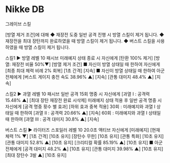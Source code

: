 # Nikke DB
그레이브 스킬

[방열 제거 조건]에 대해
◆ 재장전 도중 일반 공격 진행 시 방열 스킬이 제거 됩니다.
◆ 재장전을 최대 장탄까지 완료하였을 때 방열 스킬이 제거
  됩니다.
◆ 버스트 스킬을 사용하였을 때 방열 스킬이 제거 됩니다.

스킬1 ▶ 방열
레벨 10
패시브
미래예지 상태 종료 시 자신에게
[탄환 100% 제거]
[방열: 재장전 비율 50%▼] [방열 제거 조건]
■ 자신이 방열 상태일 때 한하여 자신에게
[최종 최대 체력 비례 2% 회복] [1초 간격] [지속]
■ 자신이 방열 상태일 때 한하여 아군 전체에게
[버스트 게이지 충전 속도 38.96% ▲] [지속]
[관통 대미지 48.4% ▲] [지속]

스킬2 ▶ 과열
레벨 10
패시브
일반 공격 15회 명중 시 자신에게
[과열 I : 공격력 15.48% ▲] [최대 장탄 재장전 완료
시삭제]
미래예지 상태 적용 후 일반 공격 명중 시 자신에게
[공격 명중 횟수 별 효과] [하위 효과 중복 적용]
30회 : 미래예지와 과열 I 상태일 때 한하여
[과열 II : 공격력 20.66% ▲] [지속]
60회 : 미래예지와 과열 I 상태일 때 한하여
[과열 III : 공격 대미지 30.8% ▲] [지속]

버스트 스킬 ▶ 라이터즈 스포일러
레벨 10
20.0초
액티브
자신에게
[미래예지]
[현재 체력 1% ▼] [1초 간격] [10초 유지]
[장탄수 무한] [10초 유지]
[관통 특화] [10초 유지]
[관통 대미지 52.8% ▲] [10초 유지]
[크리티컬 확률 85.19% ▲] [10초 유지]
■ 아군 전체에게
[공격 대미지 48.2% ▲] [10초 유지]
[관통 대미지 39.98% ▲] [10초 유지]
[최대 장탄수 3발 ▲] [10초 유지]

<!--Nikke DB는 게임 "승리의 여신: 니케"와 관련된 다양한 정보를 제공합니다. 이 데이터베이스는 플레이어가 니케, 스킬, 스토리 대사, 아이템 정보 등을 모아 놓은 것입니다. -->